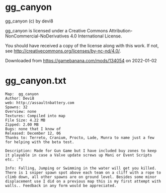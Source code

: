 # gg_canyon

gg_canyon (c) by devi8

gg_canyon is licensed under a
Creative Commons Attribution-NonCommercial-NoDerivatives 4.0 International License.

You should have received a copy of the license along with this
work. If not, see <http://creativecommons.org/licenses/by-nc-nd/4.0/>.

Downloaded from https://gamebanana.com/mods/134054 on 2022-01-02

# gg_canyon.txt
```
Map:  gg_canyon
Author: Devi8
web: http://assaultnbattery.com
Spawns: 32
Overview: none
Textures: Compiled into map
File Size: 4.22 MB
Zipped: 2.00 MB
Bugs: none that I know of
Released: December 12, 06
Thanks to: Terreto, Cranium, Procto, Lade, Munra to name just a few for helping with the beta test.

Description: Made for Gun Game but I have included buy zones to keep it playable in case a Valve update screws up Mani or Event Scripts etc. :^)

Info: Falling, Jumping or Swimming in the water will get you killed. There is 1 sniper spawn spot above each team on a cliff with a rope to climb down, all other spawns are on ground level. Besides some minor displacement use I did on a previous map this is my first attempt with walls.. Feedback in any form would be appreciated.
```